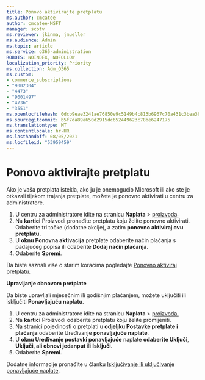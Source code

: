 ```yaml
---
title: Ponovo aktivirajte pretplatu
ms.author: cmcatee
author: cmcatee-MSFT
manager: scotv
ms.reviewer: jkinma, jmueller
ms.audience: Admin
ms.topic: article
ms.service: o365-administration
ROBOTS: NOINDEX, NOFOLLOW
localization_priority: Priority
ms.collection: Adm_O365
ms.custom:
- commerce_subscriptions
- "9002304"
- "4473"
- "9001497"
- "4736"
- "3551"
ms.openlocfilehash: 0dcb9eae3241ae76850e9c5149b4c813b6967c70a431c3bea38fba1843967a95
ms.sourcegitcommit: b5f7da89a650d2915dc652449623c78be6247175
ms.translationtype: MT
ms.contentlocale: hr-HR
ms.lasthandoff: 08/05/2021
ms.locfileid: "53959459"
---
```

# <a name="reactivate-your-subscription"></a>Ponovo aktivirajte pretplatu

Ako je vaša pretplata istekla, ako ju je onemogućio Microsoft ili ako ste je otkazali tijekom trajanja pretplate, možete je ponovno aktivirati u centru za administratore.

1. U centru za administratore idite na stranicu **Naplata**  >  [proizvoda.](https://go.microsoft.com/fwlink/p/?linkid=842054)
2. Na **kartici** Proizvodi pronađite pretplatu koju želite ponovno aktivirati. Odaberite tri točke (dodatne akcije), a zatim **ponovno aktiviraj ovu pretplatu.**
3. U **oknu Ponovna aktivacija** pretplate odaberite način plaćanja s padajućeg popisa ili odaberite **Dodaj način plaćanja**.
4. Odaberite **Spremi**.

Da biste saznali više o starim koracima pogledajte [Ponovno aktiviraj pretplatu](/microsoft-365/commerce/subscriptions/reactivate-your-subscription).

**Upravljanje obnovom pretplate**

Da biste upravljali mjesečnim ili godišnjim plaćanjem, možete uključiti ili isključiti **Ponavljajuću naplatu**.

1. U centru za administratore idite na stranicu **Naplata**  >  [proizvoda.](https://go.microsoft.com/fwlink/p/?linkid=842054)
2. Na **kartici** Proizvodi odaberite pretplatu koju želite promijeniti.
3. Na stranici pojedinosti o pretplati u **odjeljku Postavke pretplate i plaćanja** odaberite Uređivanje **ponavljajuće naplate**.
4. U **oknu Uređivanje postavki ponavljajuće** naplate **odaberite Uključi**, **Uključi, ali obnovi jedanput** ili **Isključi**.
5. Odaberite **Spremi**.

Dodatne informacije pronađite u članku [Isključivanje ili uključivanje ponavljajuće naplate](/microsoft-365/commerce/subscriptions/renew-your-subscription#turn-recurring-billing-off-or-on).